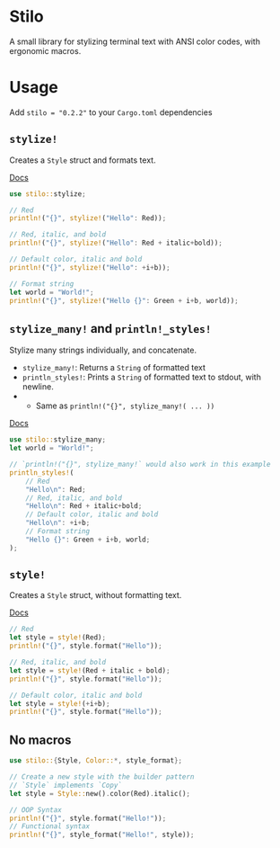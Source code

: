 # Stilo

A small library for stylizing terminal text with ANSI color codes, with ergonomic macros.

# Usage

Add `stilo = "0.2.2"` to your `Cargo.toml` dependencies

## `stylize!`

Creates a `Style` struct and formats text.

[Docs](https://docs.rs/stilo/latest/stilo/macro.stylize.html)

```rust
use stilo::stylize;

// Red
println!("{}", stylize!("Hello": Red));

// Red, italic, and bold
println!("{}", stylize!("Hello": Red + italic+bold));

// Default color, italic and bold
println!("{}", stylize!("Hello": +i+b));

// Format string
let world = "World!";
println!("{}", stylize!("Hello {}": Green + i+b, world));
```

## `stylize_many!` and `println!_styles!`

Stylize many strings individually, and concatenate.

- `stylize_many!`: Returns a `String` of formatted text
- `println_styles!`: Prints a `String` of formatted text to stdout, with newline.
- - Same as `println!("{}", stylize_many!( ... ))`

[Docs](https://docs.rs/stilo/latest/stilo/macro.stylize_many.html)

```rust
use stilo::stylize_many;
let world = "World!";

// `println!("{}", stylize_many!` would also work in this example
println_styles!(
    // Red
    "Hello\n": Red;
    // Red, italic, and bold
    "Hello\n": Red + italic+bold;
    // Default color, italic and bold
    "Hello\n": +i+b;
    // Format string
    "Hello {}": Green + i+b, world;
);
```

## `style!`

Creates a `Style` struct, without formatting text.

[Docs](https://docs.rs/stilo/latest/stilo/macro.style.html)

```rust
// Red
let style = style!(Red);
println!("{}", style.format("Hello"));

// Red, italic, and bold
let style = style!(Red + italic + bold);
println!("{}", style.format("Hello"));

// Default color, italic and bold
let style = style!(+i+b);
println!("{}", style.format("Hello"));
```

## No macros

```rust
use stilo::{Style, Color::*, style_format};

// Create a new style with the builder pattern
// `Style` implements `Copy`
let style = Style::new().color(Red).italic();

// OOP Syntax
println!("{}", style.format("Hello!"));
// Functional syntax
println!("{}", style_format("Hello!", style));
```
